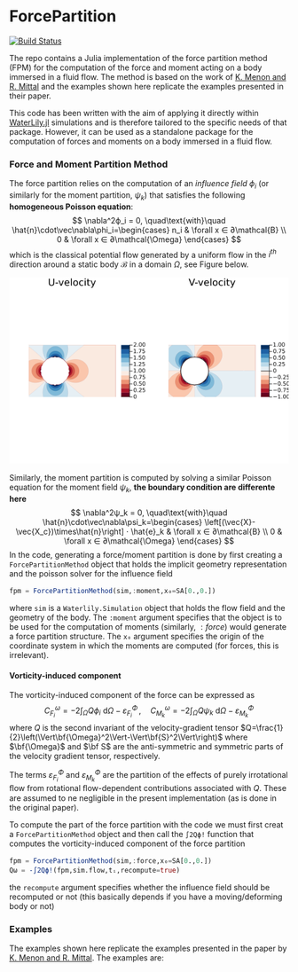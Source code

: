 # ForcePartition

[![Build Status](https://github.com/marinlauber/ForcePartition.jl/actions/workflows/CI.yml/badge.svg?branch=main)](https://github.com/marinlauber/ForcePartition.jl/actions/workflows/CI.yml?query=branch%3Amain)

The repo contains a Julia implementation of the force partition method (FPM) for the computation of the force and moment acting on a body immersed in a fluid flow. The method is based on the work of 
[K. Menon and R. Mittal](https://doi.org/10.1016/j.jcp.2021.110515) and the examples shown here replicate the examples presented in their paper.

This code has been written with the aim of applying it directly within [WaterLily.jl](https://github.com/weymouth/WaterLily.jl) simulations and is therefore tailored to the specific needs of that package. However, it can be used as a standalone package for the computation of forces and moments on a body immersed in a fluid flow.

### Force and Moment Partition Method 

The force partition relies on the computation of an _influence field_ $\phi_i$ (or similarly for the moment partition, $\psi_k$) that satisfies the following __homogeneous Poisson equation__:
$$
    \nabla^2ϕ_i = 0, \quad\text{with}\quad \hat{n}\cdot\vec\nabla\phi_i=\begin{cases}
        n_i & \forall x ∈ ∂\mathcal{B} \\
        0  & \forall x ∈ ∂\mathcal{\Omega} 
    \end{cases}
$$
which is the classical potential flow generated by a uniform flow in the $i^{th}$ direction around a static body $\mathcal{B}$ in a domain $\Omega$, see Figure below.

![Potential flow around a body](examples/potential_flow.png)

Similarly, the moment partition is computed by solving a similar Poisson equation for the moment field $\psi_k$, __the boundary condition are differente here__
$$
\nabla^2ψ_k = 0, \quad\text{with}\quad \hat{n}\cdot\vec\nabla\psi_k=\begin{cases}
        \left[(\vec{X}-\vec{X_c})\times\hat{n}\right] ⋅ \hat{e}_k & \forall x ∈ ∂\mathcal{B} \\
        0  & \forall x ∈ ∂\mathcal{\Omega}
    \end{cases} 
$$
In the code, generating a force/moment partition is done by first creating a `ForcePartitionMethod` object that holds the implicit geometry representation and the poisson solver for the influence field
```julia
fpm = ForcePartitionMethod(sim,:moment,x₀=SA[0.,0.])
```
where `sim` is a `Waterlily.Simulation` object that holds the flow field and the geometry of the body. The `:moment` argument specifies that the object is to be used for the computation of moments (similarly, $:force$) would generate a force partition structure. The `x₀` argument specifies the origin of the coordinate system in which the moments are computed (for forces, this is irrelevant).

#### Vorticity-induced component


The vorticity-induced component of the force can be expressed as
$$
    C_{F_i}^\omega = -2\int_{\Omega} Q\phi_i\text{ d}Ω - \varepsilon_{F_i}^\Phi\,,\quad C_{M_k}^\omega = -2\int_{\Omega} Q\psi_k\text{ d}Ω - \varepsilon_{M_k}^\Phi
$$
where $Q$ is the second invariant of the velocity-gradient tensor $Q=\frac{1}{2}\left(\Vert\bf{\Omega}^2\Vert-\Vert\bf{S}^2\Vert\right)$ where $\bf{\Omega}$ and $\bf S$ are the anti-symmetric and symmetric parts of the velocity gradient tensor, respectively. 

The terms $\varepsilon_{F_i}^\Phi$ and $\varepsilon_{M_k}^\Phi$ are the partition of the effects of purely irrotational ﬂow from rotational ﬂow-dependent contributions associated with $Q$. These are assumed to ne negligible in the present implementation (as is done in the original paper).

To compute the part of the force partition with the code we must first creat a `ForcePartitionMethod` object and then call the `∫2Qϕ!` function that computes the vorticity-induced component of the force partition

```julia
fpm = ForcePartitionMethod(sim,:force,x₀=SA[0.,0.])
Qω = -∫2Qϕ!(fpm,sim.flow,tᵢ,recompute=true)
```
the `recompute` argument specifies whether the influence field should be recomputed or not (this basically depends if you have a moving/deforming body or not)

### Examples

The examples shown here replicate the examples presented in the paper by [K. Menon and R. Mittal](https://doi.org/10.1016/j.jcp.2021.110515). The examples are: